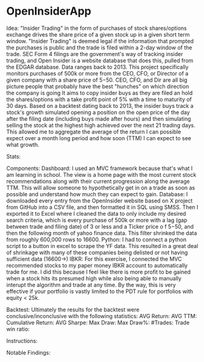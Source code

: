 # OpenInsiderApp
Idea: 
"Insider Trading" in the form of purchases of stock shares/options exchange drives the share price of a given stock up in a given short term window. 
"Insider Trading" is deemed legal if the information that prompted the purchases is public and the trade is filed within a 2-day window of the trade.
SEC Form 4 filings are the government's way of tracking insider trading, and Open Insider is a website database that does this, pulled from the EDGAR database. Data ranges back to 2013.
This project specifically monitors purchases of 500k or more from the CEO, CFO, or Director of a given company with a share price of 5$-50$.
CEO, CFO, and Dir are all big picture people that probably have the best "hunches" on which direction the company is going
It aims to copy insider buys as they are filed an hold the shares/options with a take profit point of 5% with a time to maturity of 30 days. 
Based on a backtest dating back to 2013, the insider buys track a stock's growth simulated opening a position on the open price of the day after the filing date (including buys made after hours) and then simulating selling the stock at the highest high achieved over the next 21 trading days. This allowed me to aggregate the average of the return I can possible expect over a month long period and how soon (TTM) I can expect to see what growth.

Stats:

Components:
  Dashboard: I used an MVC framework because that's what I am learning in school. The view is a home page with the most current stock recommendations along with their     current progression along the average TTM. This will allow someone to hypothetically get in on a trade as soon as possible and understand how much they can expect to gain.
  Database: I downloaded every entry from the OpenInsider website based on X project from GitHub into a CSV file, and then formatted it in SQL using SMSS. Then I exported it to Excel where I cleaned the data to only include my desired search criteria, which is every purchase of 500k or more with a lag (gap between trade and filing date) of 3 or less and a Ticker price o f $5-$50, and then the following month of yahoo finance data. This filter shrinked the data from roughly 600,000 rows to 16600.
  Python: I had to connect a python script to a button in excel to scrape the YF data. This resulted in a great deal of shrinkage with many of these companies being delisted or not having sufficient data (16600->)
  IBKR: For this exercise, I connected the MVC recommended stocks to my paper money IBKR account to automatically trade for me. I did this because I feel like there is more profit to be gained when a stock hits its presumed high while also being able to manually interupt the algorithm and trade at any time. By the way, this is very effective if your portfolio is vastly limited to the PDT rule for portfolios with equity < 25k.

Backtest:
Ultimately the results for the backtest were conclusive/inconclusive with the following statistics:
  AVG Return:
  AVG TTM:
  Cumulative Return:
  AVG Sharpe:
  Max Draw:
  Max Draw%:
  #Trades:
  Trade win ratio:

Instructions:

Notable Findings:

